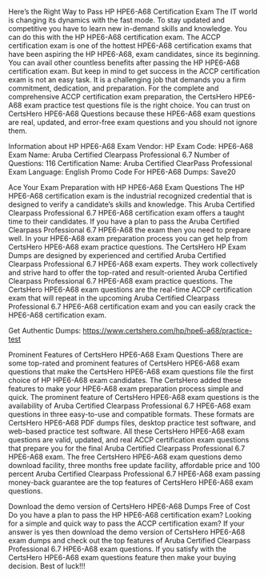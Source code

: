 Here’s the Right Way to Pass HP HPE6-A68 Certification Exam
The IT world is changing its dynamics with the fast mode. To stay updated and competitive you have to learn new in-demand skills and knowledge. You can do this with the HP HPE6-A68 certification exam. The ACCP certification exam is one of the hottest HPE6-A68 certification exams that have been aspiring the HP HPE6-A68, exam candidates, since its beginning. You can avail other countless benefits after passing the HP HPE6-A68 certification exam. But keep in mind to get success in the ACCP certification exam is not an easy task. It is a challenging job that demands you a firm commitment, dedication, and preparation. For the complete and comprehensive ACCP certification exam preparation, the CertsHero HPE6-A68 exam practice test questions file is the right choice. You can trust on CertsHero HPE6-A68 Questions because these HPE6-A68 exam questions are real, updated, and error-free exam questions and you should not ignore them.

Information about HP HPE6-A68 Exam
Vendor: HP
Exam Code: HPE6-A68
Exam Name: Aruba Certified Clearpass Professional 6.7
Number of Questions: 116
Certification Name: Aruba Certified ClearPass Professional
Exam Language: English
Promo Code For HPE6-A68 Dumps: Save20


Ace Your Exam Preparation with HP HPE6-A68 Exam Questions
The HP HPE6-A68 certification exam is the industrial recognized credential that is designed to verify a candidate’s skills and knowledge. This Aruba Certified Clearpass Professional 6.7 HPE6-A68 certification exam offers a taught time to their candidates. If you have a plan to pass the Aruba Certified Clearpass Professional 6.7 HPE6-A68 the exam then you need to prepare well. In your HPE6-A68 exam preparation process you can get help from CertsHero HPE6-A68 exam practice questions. The CertsHero HP Exam Dumps are designed by experienced and certified Aruba Certified Clearpass Professional 6.7 HPE6-A68 exam experts. They work collectively and strive hard to offer the top-rated and result-oriented Aruba Certified Clearpass Professional 6.7 HPE6-A68 exam practice questions. The CertsHero HPE6-A68 exam questions are the real-time ACCP certification exam that will repeat in the upcoming Aruba Certified Clearpass Professional 6.7 HPE6-A68 certification exam and you can easily crack the HPE6-A68 certification exam.

Get Authentic Dumps: https://www.certshero.com/hp/hpe6-a68/practice-test

Prominent Features of CertsHero HPE6-A68 Exam Questions
There are some top-rated and prominent features of CertsHero HPE6-A68 exam questions that make the CertsHero HPE6-A68 exam questions file the first choice of HP HPE6-A68 exam candidates. The CertsHero added these features to make your HPE6-A68 exam preparation process simple and quick. The prominent feature of CertsHero HPE6-A68 exam questions is the availability of Aruba Certified Clearpass Professional 6.7 HPE6-A68 exam questions in three easy-to-use and compatible formats. These formats are CertsHero HPE6-A68 PDF dumps files, desktop practice test software, and web-based practice test software. All these CertsHero HPE6-A68 exam questions are valid, updated, and real ACCP certification exam questions that prepare you for the final Aruba Certified Clearpass Professional 6.7 HPE6-A68 exam. The free CertsHero HPE6-A68 exam questions demo download facility, three months free update facility, affordable price and 100 percent Aruba Certified Clearpass Professional 6.7 HPE6-A68 exam passing money-back guarantee are the top features of CertsHero HPE6-A68 exam questions.



Download the demo version of CertsHero HPE6-A68 Dumps Free of Cost
Do you have a plan to pass the HP HPE6-A68 certification exam? Looking for a simple and quick way to pass the ACCP certification exam? If your answer is yes then download the demo version of CertsHero HPE6-A68 exam dumps and check out the top features of Aruba Certified Clearpass Professional 6.7 HPE6-A68 exam questions. If you satisfy with the CertsHero HPE6-A68 exam questions feature then make your buying decision. Best of luck!!!
